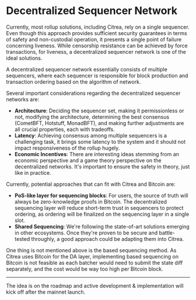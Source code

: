 # Decentralized Sequencer Network

<!-- TODO: Link sequencer.md in this text -->
<!-- TODO: Include force_transaction.md in this text -->
<!-- TODO: Possibly link prover.md -->

Currently, most rollup solutions, including Citrea, rely on a single sequencer. Even though this approach provides sufficient security guarantees in terms of safety and non-custodial operation, it presents a single point of failure concerning liveness. While censorship resistance can be achieved by force transactions, for liveness, a decentralized sequencer network is one of the ideal solutions.

A decentralized sequencer network essentially consists of multiple sequencers, where each sequencer is responsible for block production and transaction ordering based on the algorithm of network. 

Several important considerations regarding the decentralized sequencer networks are:

- **Architecture**: Deciding the sequencer set, making it permissionless or not, modifying the architecture, determining the best consensus (CometBFT, Hotstuff, MonadBFT), and making further adjustments are all crucial properties, each with tradeoffs.
- **Latency**: Achieving consensus among multiple sequencers is a challenging task, it brings some latency to the system and it should not impact responsiveness of the rollup hugely.
- **Economic Incentives**: There are interesting ideas stemming from an economic perspective and a game theory perspective on the decentralized networks. It's important to ensure the safety in theory, just like in practice.

Currently, potential approaches that can fit with Citrea and Bitcoin are:

- **PoS-like layer for sequencing blocks**: For users, the source of truth will always be zero-knowledge proofs in Bitcoin. The decentralized sequencing layer will reduce short-term trust in sequencers to protect ordering, as ordering will be finalized on the sequencing layer in a single slot.
- **Shared Sequencing**: We're following the state-of-art solutions emerging in other ecosystems. Once they're proven to be secure and battle-tested throughly, a good approach could be adapting them into Citrea.

One thing is not mentioned above is the based sequencing method. As Citrea uses Bitcoin for the DA layer, implementing based sequencing on Bitcoin is not feasible as each batcher would need to submit the state diff separately, and the cost would be way too high per Bitcoin block.

-----

The idea is on the roadmap and active development & implementation will kick off after the mainnet launch.
